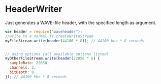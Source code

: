 HeaderWriter
====

Just generates a WAVE-file header, with the specified length as argument.

```javascript
var header = require("waveheader");
//write to a normal fs.createWriteStream
myFileStream.write(header(44100 * 8)); // 44100 khz * 8 seconds


// using options (all available options listed)
myOtherFileStream.write(header(22050 * 8) {
  sampleRate: 22050,
  channels: 2,
  bitDepth: 8
}); // 44100 khz * 8 seconds
